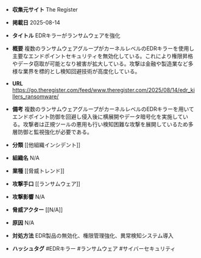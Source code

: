 - **収集元サイト**
The Register

- **掲載日**
2025-08-14

- **タイトル**
EDRキラーがランサムウェアを強化

- **概要**
複数のランサムウェアグループがカーネルレベルのEDRキラーを使用し主要なエンドポイントセキュリティを無効化している。これにより権限昇格やデータ窃取が可能となり被害が拡大している。攻撃は金融や製造業など多様な業界を標的とし検知回避技術が高度化している。

- **URL**
https://go.theregister.com/feed/www.theregister.com/2025/08/14/edr_killers_ransomware/

- **備考**
複数のランサムウェアグループがカーネルレベルのEDRキラーを用いてエンドポイント防御を回避し侵入後に横展開やデータ暗号化を実施している。攻撃者は正規ツールの悪用も行い検知困難な攻撃を展開しているため多層防御と監視強化が必要である。

- **分類**
[[他組織インシデント]]

- **組織名**
N/A

- **業種**
[[脅威トレンド]]

- **攻撃手口**
[[ランサムウェア]]

- **攻撃影響**
N/A

- **脅威アクター**
[[N/A]]

- **原因**
N/A

- **対処方法**
EDR製品の無効化、権限管理強化、異常検知システム導入

- **ハッシュタグ**
#EDRキラー #ランサムウェア #サイバーセキュリティ
